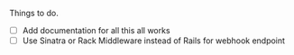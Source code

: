 Things to do.

* [ ] Add documentation for all this all works
* [ ] Use Sinatra or Rack Middleware instead of Rails for webhook endpoint
